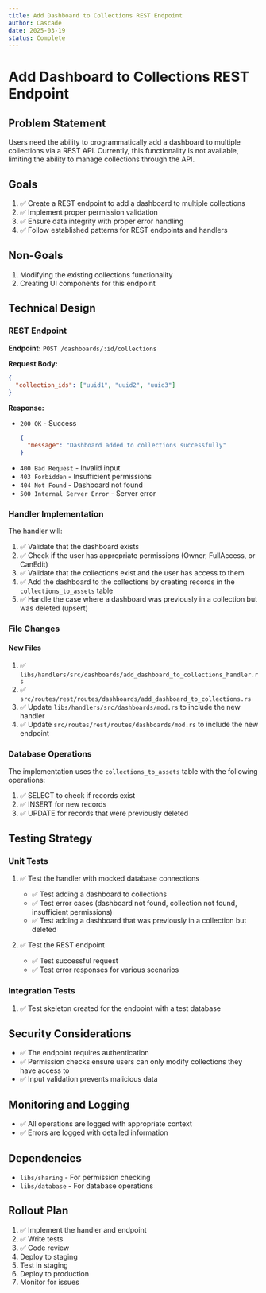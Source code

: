 ```yaml
---
title: Add Dashboard to Collections REST Endpoint
author: Cascade
date: 2025-03-19
status: Complete
---
```


# Add Dashboard to Collections REST Endpoint

## Problem Statement

Users need the ability to programmatically add a dashboard to multiple collections via a REST API. Currently, this functionality is not available, limiting the ability to manage collections through the API.

## Goals

1. ✅ Create a REST endpoint to add a dashboard to multiple collections
2. ✅ Implement proper permission validation
3. ✅ Ensure data integrity with proper error handling
4. ✅ Follow established patterns for REST endpoints and handlers

## Non-Goals

1. Modifying the existing collections functionality
2. Creating UI components for this endpoint

## Technical Design

### REST Endpoint

**Endpoint:** `POST /dashboards/:id/collections`

**Request Body:**
```json
{
  "collection_ids": ["uuid1", "uuid2", "uuid3"]
}
```

**Response:**
- `200 OK` - Success
  ```json
  {
    "message": "Dashboard added to collections successfully"
  }
  ```
- `400 Bad Request` - Invalid input
- `403 Forbidden` - Insufficient permissions
- `404 Not Found` - Dashboard not found
- `500 Internal Server Error` - Server error

### Handler Implementation

The handler will:
1. ✅ Validate that the dashboard exists
2. ✅ Check if the user has appropriate permissions (Owner, FullAccess, or CanEdit)
3. ✅ Validate that the collections exist and the user has access to them
4. ✅ Add the dashboard to the collections by creating records in the `collections_to_assets` table
5. ✅ Handle the case where a dashboard was previously in a collection but was deleted (upsert)

### File Changes

#### New Files

1. ✅ `libs/handlers/src/dashboards/add_dashboard_to_collections_handler.rs`
2. ✅ `src/routes/rest/routes/dashboards/add_dashboard_to_collections.rs`
3. ✅ Update `libs/handlers/src/dashboards/mod.rs` to include the new handler
4. ✅ Update `src/routes/rest/routes/dashboards/mod.rs` to include the new endpoint

### Database Operations

The implementation uses the `collections_to_assets` table with the following operations:
1. ✅ SELECT to check if records exist
2. ✅ INSERT for new records
3. ✅ UPDATE for records that were previously deleted

## Testing Strategy

### Unit Tests

1. ✅ Test the handler with mocked database connections
   - ✅ Test adding a dashboard to collections
   - ✅ Test error cases (dashboard not found, collection not found, insufficient permissions)
   - ✅ Test adding a dashboard that was previously in a collection but deleted

2. ✅ Test the REST endpoint
   - ✅ Test successful request
   - ✅ Test error responses for various scenarios

### Integration Tests

1. ✅ Test skeleton created for the endpoint with a test database

## Security Considerations

- ✅ The endpoint requires authentication
- ✅ Permission checks ensure users can only modify collections they have access to
- ✅ Input validation prevents malicious data

## Monitoring and Logging

- ✅ All operations are logged with appropriate context
- ✅ Errors are logged with detailed information

## Dependencies

- `libs/sharing` - For permission checking
- `libs/database` - For database operations

## Rollout Plan

1. ✅ Implement the handler and endpoint
2. ✅ Write tests
3. ✅ Code review
4. Deploy to staging
5. Test in staging
6. Deploy to production
7. Monitor for issues
